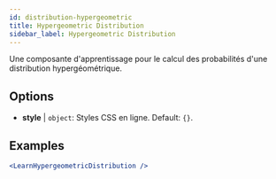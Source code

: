 ```yaml
---
id: distribution-hypergeometric
title: Hypergeometric Distribution
sidebar_label: Hypergeometric Distribution
---
```


Une composante d'apprentissage pour le calcul des probabilités d'une distribution hypergéométrique.

## Options

* __style__ | `object`: Styles CSS en ligne. Default: `{}`.


## Examples

```jsx live
<LearnHypergeometricDistribution />
```

